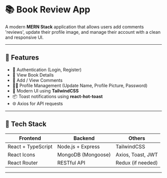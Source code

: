 # 📚 Book Review App

A modern **MERN Stack** application that allows users add comments 'reviews', update their profile image, and manage their account with a clean and responsive UI.

---

## 🚀 Features

- 🔐 Authentication (Login, Register)
- 📘 View Book Details
- 💬 Add / View Comments
- 🧑‍💻 Profile Management (Update Name, Profile Picture, Password)
- 🎨 Modern UI using **TailwindCSS**
- 📦 Toast notifications using **react-hot-toast**
- 🌐 Axios for API requests

---

## 🧰 Tech Stack

| Frontend           | Backend            | Others              |
|--------------------|--------------------|----------------------|
| React + TypeScript | Node.js + Express  | TailwindCSS          |
| React Icons        | MongoDB (Mongoose) | Axios, Toast, JWT    |
| React Router       | RESTful API        | Redux (if needed)    |

---


